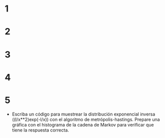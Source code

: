 # 1

# 2

# 3

# 4

# 5

* Escriba un código para muestrear la distribución exponencial inversa ((l/x**2)exp(-l/x)) con el algoritmo de metrópolis-hastings.
Prepare una gráfica con el histograma de la cadena de Markov para verificar que tiene la respuesta correcta.
